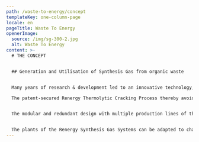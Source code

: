 ```yaml
---
path: /waste-to-energy/concept
templateKey: one-column-page
locale: en
pageTitle: Waste To Energy
openerImage:
  source: /img/sg-300-2.jpg
  alt: Waste To Energy
content: >-
  # THE CONCEPT


  ## Generation and Utilisation of Synthesis Gas from organic waste


  Many years of research & development led to an innovative technology, the synthesis gas production without process-related flue-gases as it is applied in the plants of the Renergy Synthesis Gas Systems (Renergy SG Series).\

  The patent-secured Renergy Thermolytic Cracking Process thereby avoids the known disadvantages of conventional pyrolysis, gasification and incineration technologies such as build-up of unwanted by-products or application of complex flue-gas cleaning facilities.


  The modular and redundant design with multiple production lines of the Renergy SG Series ensure continuous operation also during maintenance and repair.


  The plants of the Renergy Synthesis Gas Systems can be adapted to changing conditions and thus take into account increasing waste amounts and at the same time raising energy demands in municipalities and urban agglomerations.
---
```

